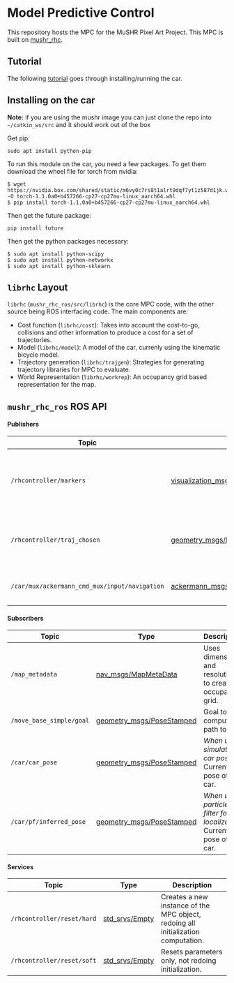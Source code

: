 # Model Predictive Control

This repository hosts the MPC for the MuSHR Pixel Art Project. This MPC is built on [mushr_rhc](https://github.com/prl-mushr/mushr_rhc).

## Tutorial
The following [tutorial](https://mushr.io/tutorials/navigation/) goes through installing/running the car.

## Installing on the car
**Note:** if you are using the mushr image you can just clone the repo into `~/catkin_ws/src` and it should work out of the box

Get pip:
```
sudo apt install python-pip
```
To run this module on the car, you need a few packages. To get them download the wheel file for torch from nvidia:
```
$ wget https://nvidia.box.com/shared/static/m6vy0c7rs8t1alrt9dqf7yt1z587d1jk.whl -O torch-1.1.0a0+b457266-cp27-cp27mu-linux_aarch64.whl
$ pip install torch-1.1.0a0+b457266-cp27-cp27mu-linux_aarch64.whl
```
Then get the future package:
```
pip install future
```
Then get the python packages necessary:
```
$ sudo apt install python-scipy
$ sudo apt install python-networkx
$ sudo apt install python-sklearn
```

## `librhc` Layout
`librhc` (`mushr_rhc_ros/src/librhc`) is the core MPC code, with the other source being ROS interfacing code. The main components are:
- Cost function (`librhc/cost`): Takes into account the cost-to-go, collisions and other information to produce a cost for a set of trajectories.
- Model (`librhc/model`): A model of the car, currenly using the kinematic bicycle model.
- Trajectory generation (`librhc/trajgen`): Strategies for generating trajectory libraries for MPC to evaluate.
- World Representation (`librhc/workrep`): An occupancy grid based representation for the map.

## `mushr_rhc_ros` ROS API

#### Publishers
Topic | Type | Description
------|------|------------
`/rhcontroller/markers`|[visualization_msgs/Marker](http://docs.ros.org/api/visualization_msgs/html/msg/Marker.html)|Halton points sampled in the map (for debugging purposes).
`/rhcontroller/traj_chosen`|[geometry_msgs/PoseArray](http://docs.ros.org/api/geometry_msgs/html/msg/PoseArray.html)|The lowest cost trajectory (for debuggin purposes).
`/car/mux/ackermann_cmd_mux/input/navigation`|[ackermann_msgs/AckermannDriveStamped](http://docs.ros.org/api/ackermann_msgs/html/msg/AckermannDriveStamped.html)|The lowest cost control to apply on the car.

#### Subscribers
Topic | Type | Description
------|------|------------
`/map_metadata`|[nav_msgs/MapMetaData](http://docs.ros.org/api/nav_msgs/html/msg/MapMetaData.html)|Uses dimension and resolution to create occupancy grid.
`/move_base_simple/goal`|[geometry_msgs/PoseStamped](http://docs.ros.org/api/geometry_msgs/html/msg/PoseStamped.html)|Goal to compute path to.
`/car/car_pose`|[geometry_msgs/PoseStamped](http://docs.ros.org/api/geometry_msgs/html/msg/PoseStamped.html)|*When using simulated car pose* Current pose of the car.
`/car/pf/inferred_pose`|[geometry_msgs/PoseStamped](http://docs.ros.org/api/geometry_msgs/html/msg/PoseStamped.html)|*When using particle filter for localization* Current pose of the car.

#### Services
Topic | Type | Description
------|------|------------
`/rhcontroller/reset/hard`|[std_srvs/Empty](http://docs.ros.org/api/std_srvs/html/srv/Empty.html)|Creates a new instance of the MPC object, redoing all initialization computation.
`/rhcontroller/reset/soft`|[std_srvs/Empty](http://docs.ros.org/api/std_srvs/html/srv/Empty.html)|Resets parameters only, not redoing initialization.
